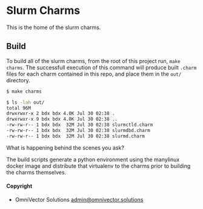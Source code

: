 # Slurm Charms
This is the home of the slurm charms.


## Build
To build all of the slurm charms, from the root of this project run, `make charms`.
The successfull execution of this command will produce built `.charm` files for each charm contained in this repo, and place them in the `out/` directory.
```bash
$ make charms
```
```bash
$ ls -lah out/
total 96M
drwxrwxr-x 2 bdx bdx 4.0K Jul 30 02:38 .
drwxrwxr-x 9 bdx bdx 4.0K Jul 30 02:38 ..
-rw-rw-r-- 1 bdx bdx  32M Jul 30 02:38 slurmctld.charm
-rw-rw-r-- 1 bdx bdx  32M Jul 30 02:38 slurmdbd.charm
-rw-rw-r-- 1 bdx bdx  32M Jul 30 02:38 slurmd.charm
```

What is happening behind the scenes you ask?

The build scripts generate a python environment using the manylinux docker image and distribute that virtualenv
to the charms prior to building the charms themselves.

#### Copyright
* OmniVector Solutions <admin@omnivector.solutions>
